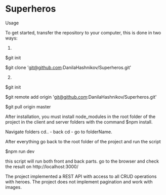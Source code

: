 # Superheros

Usage

To get started, transfer the repository to your computer, this is done in two ways:

1.
$git init

$git clone 'git@github.com:DanilaHashnikov/Superheros.git'

2.
$git init

$git remote add origin 'git@github.com:DanilaHashnikov/Superheros.git'

$git pull origin master


After installation, you must install node_modules in the root folder of the project in the client and server folders with the command
$npm install.

Navigate folders
cd.. - back
cd <folderName> - go to folderName.

After everything go back to the root folder of the project and run the script

$npm run dev

this script will run both front and back parts.
go to the browser and check the result on http://localhost:3000/

The project implemented a REST API with access to all CRUD operations with heroes. The project does not implement pagination and work with images.